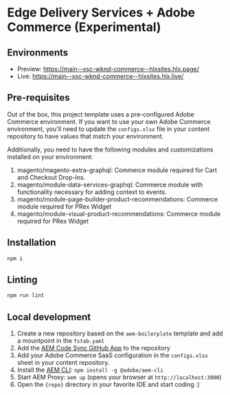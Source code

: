 # Edge Delivery Services + Adobe Commerce (Experimental)

## Environments

- Preview: https://main--xsc-wknd-commerce--hlxsites.hlx.page/
- Live: https://main--xsc-wknd-commerce--hlxsites.hlx.live/

## Pre-requisites

Out of the box, this project template uses a pre-configured Adobe Commerce environment. If you want to use your own Adobe Commerce environment, you'll need to update the `configs.xlsx` file in your content repository to have values that match your environment.

Additionally, you need to have the following modules and customizations installed on your environment:

1. magento/magento-extra-graphql: Commerce module required for Cart and Checkout Drop-Ins.
1. magento/module-data-services-graphql: Commerce module with functionality necessary for adding context to events.
1. magento/module-page-builder-product-recommendations: Commerce module required for PRex Widget
1. magento/module-visual-product-recommendations: Commerce module required for PRex Widget
<!-- 1. TODO: Add further prereqs.  -->

## Installation

```sh
npm i
```

## Linting

```sh
npm run lint
```

## Local development

1. Create a new repository based on the `aem-boilerplate` template and add a mountpoint in the `fstab.yaml`
1. Add the [AEM Code Sync GitHub App](https://github.com/apps/aem-code-sync) to the repository
1. Add your Adobe Commerce SaaS configuration in the `configs.xlsx` sheet in your content repository.
1. Install the [AEM CLI](https://github.com/adobe/aem-cli): `npm install -g @adobe/aem-cli`
1. Start AEM Proxy: `aem up` (opens your browser at `http://localhost:3000`)
1. Open the `{repo}` directory in your favorite IDE and start coding :)
